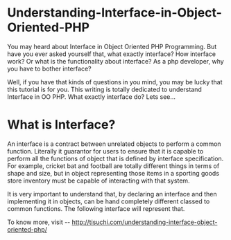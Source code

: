 Understanding-Interface-in-Object-Oriented-PHP
==============================================


You may heard about Interface in Object Oriented PHP Programming. But have you ever asked yourself that, what exactly interface? How interface work? Or what is the functionality about interface? As a php developer, why you have to bother interface?

Well, if you have that kinds of questions in you mind, you may be lucky that this tutorial is for you. This writing is totally dedicated to understand Interface in OO PHP. What exactly interface do? Lets see…

 

What is Interface?
========================
An interface is a contract between unrelated objects to perform a common function. Literally it guarantor for users to ensure that it is capable to perform all the functions of object that is defined by interface specification. For example, cricket bat and football are totally different things in terms of shape and size, but in object representing those items in a sporting goods store inventory must be capable of interacting with that system.

It is very important to understand that, by declaring an interface and then implementing it in objects, can be hand completely different classed to common functions. The following interface will represent that.




To know more, visit -- http://tisuchi.com/understanding-interface-object-oriented-php/
